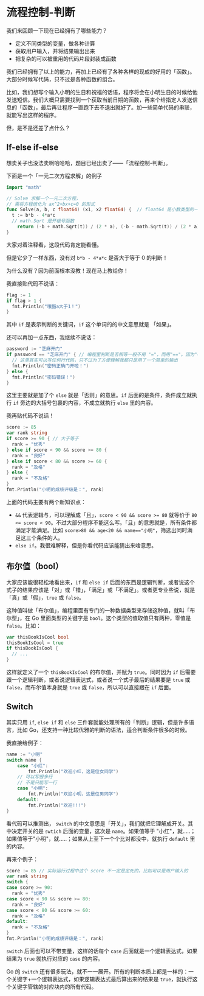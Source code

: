 # 流程控制-判断

我们来回顾一下现在已经拥有了哪些能力？

* 定义不同类型的变量，做各种计算
* 获取用户输入，并将结果输出出来
* 把复杂的可以被重用的代码片段封装成函数

我们已经拥有了以上的能力，再加上已经有了各种各样的现成的好用的「函数」。大部分时候写代码，只不过是各种函数的组合。

比如，我们想写个输入小明的生日和祝福的话语，程序将会在小明生日的时候给他发送短信。我们大概只需要找到一个获取当前日期的函数，再来个给指定人发送信息的「函数」，最后再让程序一直跑下去不退出就好了。加一些简单代码的串联，就能写出这样的程序。



但，是不是还差了点什么？

## If-else if-else

想卖关子也没法卖啊哈哈哈，题目已经出卖了——「流程控制-判断」。



下面是一个「一元二次方程求解」的例子

```go
import "math"

// Solve 求解一个一元二次方程，
// 需将方程组化为 ax^2+bx+c=0 的形式
func Solve(a, b, c float64) (x1, x2 float64) {	// float64 是小数类型的一种
  t := b*b - 4*a*c
  // math.Sqrt 是开根号函数
	return (-b + math.Sqrt(t)) / (2 * a), (-b - math.Sqrt(t)) / (2 * a)
}
```

大家对着注释看，这段代码肯定能看懂。

但是它少了一样东西，没有对 `b*b - 4*a*c` 是否大于等于 0 的判断！

为什么没有？因为前面根本没教！现在马上教给你！

我直接贴代码不说话：

```go
flag := 1
if flag > 1 {
  fmt.Println("哦豁a大于1！")
}
```

其中 `if` 是表示判断的关键词，`if` 这个单词的的中文意思就是 「如果」。

还可以再加一点东西，我继续不说话：

```go
password := "芝麻开门"
if password == "芝麻开门" {	// 编程里判断是否相等一般不用 "="，而用"=="。因为"="是赋值
  // 这里其实可以写任何行代码，只不过为了方便理解我都只是用了一个简单的输出
  fmt.Println("密码正确门开啦！")
} else {
  fmt.Println("密码错误！")
}
```

这里主要就是加了个 `else` 就是「否则」的意思。`if` 后面的是条件，条件成立就执行 `if` 旁边的大括号包裹的内容，不成立就执行 `else` 里的内容。

我再贴代码不说话！

```go
score := 85
var rank string
if score >= 90 { // 大于等于
  rank = "优秀"
} else if score < 90 && score >= 80 {
  rank = "良好"
} else if score < 80 && score >= 60 {
  rank = "及格"
} else {
  rank = "不及格"
}
fmt.Println("小明的成绩评级是：", rank)
```

上面的代码主要有两个新知识点：

* `&&` 代表逻辑与，可以理解成「且」，`score < 90 && score >= 80` 就等价于 `80 <= score < 90`。不过大部分程序不能这么写。「且」的意思就是，所有条件都满足才能满足。比如 `score>80 && age<20 && name=="小明"`，筛选出同时满足这三个条件的人。
* `else if`。我很难解释，但是你看代码应该能猜出来啥意思。

## 布尔值（bool）

大家应该能很轻松地看出来，`if` 和 `else if` 后面的东西是逻辑判断，或者说这个式子的结果应该是「对」或「错」，「满足」或「不满足」。或者更专业些说，就是「真」或「假」，`true` 或 `false`。

这种值叫做「布尔值」，编程里面有专门的一种数据类型来存储这种值，就叫「布尔型」，在 Go 里面类型的关键字是 `bool`。这个类型的值取值只有两种，零值是 `false`。比如：

```go
var thisBookIsCool bool
thisBookIsCool = true
if thisBookIsCool {
  // ...
}
```

这样就定义了一个 `thisBookIsCool` 的布尔值，并赋为 `true`。同时因为 `if` 后需要跟一个逻辑判断，或者说逻辑表达式，或者说一个式子最后的结果要是 `true` 或 `false`，而布尔值本身就是 `true` 或 `false`，所以可以直接跟在 `if` 后面。

## Switch

其实只用 `if`, `else if` 和 `else` 三件套就能处理所有的「判断」逻辑，但是许多语言，比如 Go，还支持一种比较优雅的判断的语法，适合判断条件很多的时候。

我直接给例子：

```go
name := "小明"
switch name {
	case "小红":
		fmt.Println("欢迎小红，这是位女同学")
  	// 可以写很多行
    // 不是只能写一行
	case "小明":
		fmt.Println("欢迎小明，这是位男同学")
	default:
		fmt.Println("欢迎!!!")
}
```

看代码可以推测出， `switch` 的中文意思是「开关」，我们就把它理解成开关。其中决定开关的是 `swtich` 后面的变量，这次是 `name`。如果值等于 "小红"，就.....；如果值等于"小明"，就.....；如果从上至下一个个比对都没中，就执行 `default` 里的内容。

再来个例子：

```go
score := 85	// 实际运行过程中这个 score 不一定是定死的，比如可以是用户输入的
var rank string
switch {
case score >= 90:
  rank = "优秀"
case score < 90 && score >= 80:
  rank = "良好"
case score < 80 && score >= 60:
  rank = "及格"
default:
  rank = "不及格"
}
fmt.Println("小明的成绩评级是：", rank)
```

`switch` 后面也可以不带变量，这样的话每个 `case` 后面就是一个逻辑表达式，如果结果为 `true` 就执行对应的 `case` 的内容。

Go 的 `switch` 还有很多玩法，就不一一展开。所有的判断本质上都是一样的：一个关键字+一个逻辑表达式，如果逻辑表达式最后算出来的结果是 `true`，就执行这个关键字管辖的对应块内的所有代码。